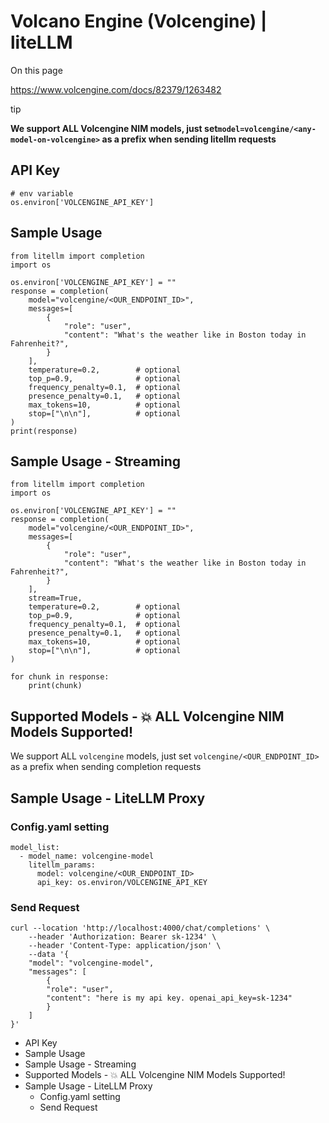 # Volcano Engine (Volcengine) | liteLLM

On this page

<https://www.volcengine.com/docs/82379/1263482>

tip

**We support ALL Volcengine NIM models, just set`model=volcengine/<any-model-on-volcengine>` as a prefix when sending litellm requests**

## API Key​
    
    
    # env variable  
    os.environ['VOLCENGINE_API_KEY']  
    

## Sample Usage​
    
    
    from litellm import completion  
    import os  
      
    os.environ['VOLCENGINE_API_KEY'] = ""  
    response = completion(  
        model="volcengine/<OUR_ENDPOINT_ID>",  
        messages=[  
            {  
                "role": "user",  
                "content": "What's the weather like in Boston today in Fahrenheit?",  
            }  
        ],  
        temperature=0.2,        # optional  
        top_p=0.9,              # optional  
        frequency_penalty=0.1,  # optional  
        presence_penalty=0.1,   # optional  
        max_tokens=10,          # optional  
        stop=["\n\n"],          # optional  
    )  
    print(response)  
    

## Sample Usage - Streaming​
    
    
    from litellm import completion  
    import os  
      
    os.environ['VOLCENGINE_API_KEY'] = ""  
    response = completion(  
        model="volcengine/<OUR_ENDPOINT_ID>",  
        messages=[  
            {  
                "role": "user",  
                "content": "What's the weather like in Boston today in Fahrenheit?",  
            }  
        ],  
        stream=True,  
        temperature=0.2,        # optional  
        top_p=0.9,              # optional  
        frequency_penalty=0.1,  # optional  
        presence_penalty=0.1,   # optional  
        max_tokens=10,          # optional  
        stop=["\n\n"],          # optional  
    )  
      
    for chunk in response:  
        print(chunk)  
    

## Supported Models - 💥 ALL Volcengine NIM Models Supported!​

We support ALL `volcengine` models, just set `volcengine/<OUR_ENDPOINT_ID>` as a prefix when sending completion requests

## Sample Usage - LiteLLM Proxy​

### Config.yaml setting​
    
    
    model_list:  
      - model_name: volcengine-model  
        litellm_params:  
          model: volcengine/<OUR_ENDPOINT_ID>  
          api_key: os.environ/VOLCENGINE_API_KEY  
    

### Send Request​
    
    
    curl --location 'http://localhost:4000/chat/completions' \  
        --header 'Authorization: Bearer sk-1234' \  
        --header 'Content-Type: application/json' \  
        --data '{  
        "model": "volcengine-model",  
        "messages": [  
            {  
            "role": "user",  
            "content": "here is my api key. openai_api_key=sk-1234"  
            }  
        ]  
    }'  
    

  * API Key
  * Sample Usage
  * Sample Usage - Streaming
  * Supported Models - 💥 ALL Volcengine NIM Models Supported!
  * Sample Usage - LiteLLM Proxy
    * Config.yaml setting
    * Send Request